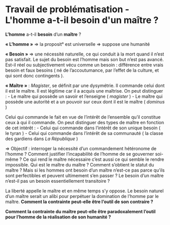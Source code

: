 
# Travail de problématisation - L'homme a-t-il besoin d'un maître ? 

**L’homme** a-t-il **besoin** d’un **maître** ? 

**« L’homme »** ⇒ la proposit° est universelle ⇒ suppose une humanité 

**« Besoin »** ⇒ une nécessité naturelle, ce qui conduit à la mort quand il n’est pas satisfait. Le sujet du besoin est l’homme mais son but n’est pas avancé.
Est-il réel ou subjectivement vécu comme un besoin : différence entre vrais besoin et faux besoins ( né de l’accoutumance, par l’effet de la culture, et qui sont donc contingents ).

**« Maître »** : *Magister*, se définit par une dysymétrie. Il commande celui dont il est le maître. Il est légitime car il  a acquis une maîtrise. On peut distinguer : 
	- Le maître qui possède un savoir et l’enseigne ( *magister* )
	- Le maître qui possède une autorité et a un pouvoir sur ceux dont il est le maître ( *dominus* )

Celui qui commande le fait en vue de l’intérêt de l’ensemble qu’il constitue ceux à qui il commande. On peut distinguer des types de maître en fonction de cet intérêt : 
	- Celui qui commande dans l’intérêt de son unique besoin ( le tyran )
	- Celui qui commande dans l’intérêt de sa communauté ( la classe des gardiens dans *La République*  ) 

⇒ Objectif : interroger la nécessité d’un commandement hétéronome de l’homme ? Comment justifier l’incapabilité de l’homme de se gouverner soi-même ? Ce qui rend le maître nécessaire c’est aussi ce qui semble le rendre impossible. Qui est le maître du maître ? Comment s’obtient le statut du maître ? Mais si les hommes ont besoin d’un maître n’est-ce pas parce qu’ils sont perfectibles et peuvent ultimement s’en passer ? Le besoin d’un maître n’est-il pas un besoin essentiellement transitoire ?

La liberté appelle le maître et en même temps s’y oppose. Le besoin naturel d’un maître serait un alibi pour perpétuer la domination de l’homme par le maître. **Comment la contrainte peut-elle être l’outil de son contraire ?**

**Comment la contrainte du maître peut-elle être paradoxalement l’outil pour l’homme de la réalisation de son humanité ?** 












